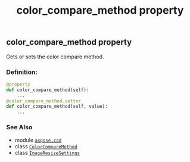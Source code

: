 ﻿---
title: color_compare_method property
second_title: Aspose.CAD for Python via .NET API References
description: 
type: docs
weight: 30
url: /python-net/aspose.cad/imageresizesettings/color_compare_method/
is_root: false
---

## color_compare_method property


Gets or sets the color compare method.
### Definition:
```python
@property
def color_compare_method(self):
    ...
@color_compare_method.setter
def color_compare_method(self, value):
    ...
```

### See Also
* module [`aspose.cad`](../../)
* class [`ColorCompareMethod`](/cad/python-net/aspose.cad/colorcomparemethod)
* class [`ImageResizeSettings`](/cad/python-net/aspose.cad/imageresizesettings)
